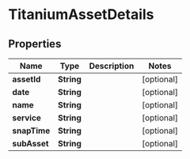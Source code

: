 

# TitaniumAssetDetails


## Properties

| Name | Type | Description | Notes |
|------------ | ------------- | ------------- | -------------|
|**assetId** | **String** |  |  [optional] |
|**date** | **String** |  |  [optional] |
|**name** | **String** |  |  [optional] |
|**service** | **String** |  |  [optional] |
|**snapTime** | **String** |  |  [optional] |
|**subAsset** | **String** |  |  [optional] |



